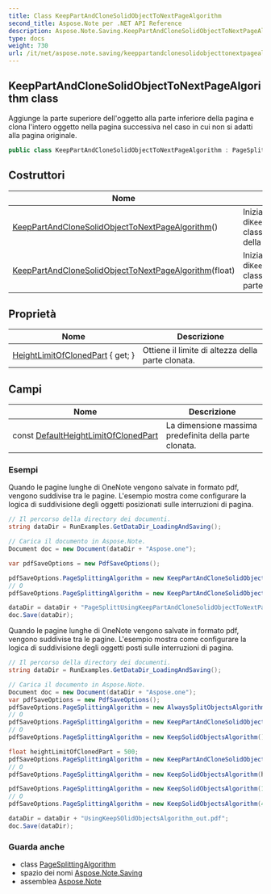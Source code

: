 ```yaml
---
title: Class KeepPartAndCloneSolidObjectToNextPageAlgorithm
second_title: Aspose.Note per .NET API Reference
description: Aspose.Note.Saving.KeepPartAndCloneSolidObjectToNextPageAlgorithm classe. Aggiunge la parte superiore delloggetto alla parte inferiore della pagina e clona lintero oggetto nella pagina successiva nel caso in cui non si adatti alla pagina originale.
type: docs
weight: 730
url: /it/net/aspose.note.saving/keeppartandclonesolidobjecttonextpagealgorithm/
---
```

## KeepPartAndCloneSolidObjectToNextPageAlgorithm class

Aggiunge la parte superiore dell'oggetto alla parte inferiore della pagina e clona l'intero oggetto nella pagina successiva nel caso in cui non si adatti alla pagina originale.

```csharp
public class KeepPartAndCloneSolidObjectToNextPageAlgorithm : PageSplittingAlgorithm
```

## Costruttori

| Nome | Descrizione |
| --- | --- |
| [KeepPartAndCloneSolidObjectToNextPageAlgorithm](keeppartandclonesolidobjecttonextpagealgorithm/#constructor)() | Inizializza una nuova istanza di`KeepPartAndCloneSolidObjectToNextPageAlgorithm` classe, utilizzando il limite di altezza predefinito della parte clonata. |
| [KeepPartAndCloneSolidObjectToNextPageAlgorithm](keeppartandclonesolidobjecttonextpagealgorithm/#constructor_1)(float) | Inizializza una nuova istanza di`KeepPartAndCloneSolidObjectToNextPageAlgorithm` classe, utilizzando il limite di altezza specifico della parte clonata. |

## Proprietà

| Nome | Descrizione |
| --- | --- |
| [HeightLimitOfClonedPart](../../aspose.note.saving/keeppartandclonesolidobjecttonextpagealgorithm/heightlimitofclonedpart/) { get; } | Ottiene il limite di altezza della parte clonata. |

## Campi

| Nome | Descrizione |
| --- | --- |
| const [DefaultHeightLimitOfClonedPart](../../aspose.note.saving/keeppartandclonesolidobjecttonextpagealgorithm/defaultheightlimitofclonedpart/) | La dimensione massima predefinita della parte clonata. |

### Esempi

Quando le pagine lunghe di OneNote vengono salvate in formato pdf, vengono suddivise tra le pagine. L'esempio mostra come configurare la logica di suddivisione degli oggetti posizionati sulle interruzioni di pagina.

```csharp
// Il percorso della directory dei documenti.
string dataDir = RunExamples.GetDataDir_LoadingAndSaving();

// Carica il documento in Aspose.Note.
Document doc = new Document(dataDir + "Aspose.one");

var pdfSaveOptions = new PdfSaveOptions();

pdfSaveOptions.PageSplittingAlgorithm = new KeepPartAndCloneSolidObjectToNextPageAlgorithm(100);
// O
pdfSaveOptions.PageSplittingAlgorithm = new KeepPartAndCloneSolidObjectToNextPageAlgorithm(400);

dataDir = dataDir + "PageSplittUsingKeepPartAndCloneSolidObjectToNextPageAlgorithm_out.pdf";
doc.Save(dataDir);
```

Quando le pagine lunghe di OneNote vengono salvate in formato pdf, vengono suddivise tra le pagine. L'esempio mostra come configurare la logica di suddivisione degli oggetti posti sulle interruzioni di pagina.

```csharp
// Il percorso della directory dei documenti.
string dataDir = RunExamples.GetDataDir_LoadingAndSaving();

// Carica il documento in Aspose.Note.
Document doc = new Document(dataDir + "Aspose.one");
var pdfSaveOptions = new PdfSaveOptions();
pdfSaveOptions.PageSplittingAlgorithm = new AlwaysSplitObjectsAlgorithm();
// O
pdfSaveOptions.PageSplittingAlgorithm = new KeepPartAndCloneSolidObjectToNextPageAlgorithm();
// O
pdfSaveOptions.PageSplittingAlgorithm = new KeepSolidObjectsAlgorithm();

float heightLimitOfClonedPart = 500;
pdfSaveOptions.PageSplittingAlgorithm = new KeepPartAndCloneSolidObjectToNextPageAlgorithm(heightLimitOfClonedPart);
// O
pdfSaveOptions.PageSplittingAlgorithm = new KeepSolidObjectsAlgorithm(heightLimitOfClonedPart);

pdfSaveOptions.PageSplittingAlgorithm = new KeepSolidObjectsAlgorithm(100);
// O
pdfSaveOptions.PageSplittingAlgorithm = new KeepSolidObjectsAlgorithm(400);

dataDir = dataDir + "UsingKeepSOlidObjectsAlgorithm_out.pdf";
doc.Save(dataDir);
```

### Guarda anche

* class [PageSplittingAlgorithm](../pagesplittingalgorithm/)
* spazio dei nomi [Aspose.Note.Saving](../../aspose.note.saving/)
* assemblea [Aspose.Note](../../)



